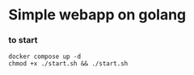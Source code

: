 # Simple webapp on golang

### to start
``` console
docker compose up -d
chmod +x ./start.sh && ./start.sh
```
